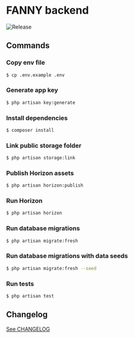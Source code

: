 # FANNY backend

![Release](https://img.shields.io/badge/Release-0.1.0-blue.svg)

## Commands

### Copy env file

```bash
$ cp .env.example .env
```

### Generate app key

```bash
$ php artisan key:generate
```

### Install dependencies

```bash
$ composer install
```

### Link public storage folder

```bash
$ php artisan storage:link
```

### Publish Horizon assets

```bash
$ php artisan horizon:publish
```

### Run Horizon

```bash
$ php artisan horizon
```

### Run database migrations

```bash
$ php artisan migrate:fresh
```

### Run database migrations with data seeds

```bash
$ php artisan migrate:fresh --seed
```

### Run tests

```bash
$ php artisan test
```

## Changelog

[See CHANGELOG](./CHANGELOG.md)
